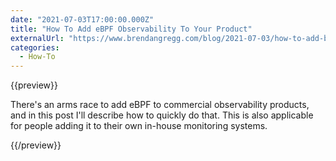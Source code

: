 ```yaml
---
date: "2021-07-03T17:00:00.000Z"
title: "How To Add eBPF Observability To Your Product"
externalUrl: "https://www.brendangregg.com/blog/2021-07-03/how-to-add-bpf-observability.html"
categories:
  - How-To
---
```


{{preview}}

There's an arms race to add eBPF to commercial observability products, and in this post I'll describe how to quickly do that. This is also applicable for people adding it to their own in-house monitoring systems.

{{/preview}}
